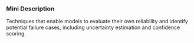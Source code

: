 ### Mini Description

Techniques that enable models to evaluate their own reliability and identify potential failure cases, including uncertainty estimation and confidence scoring.
